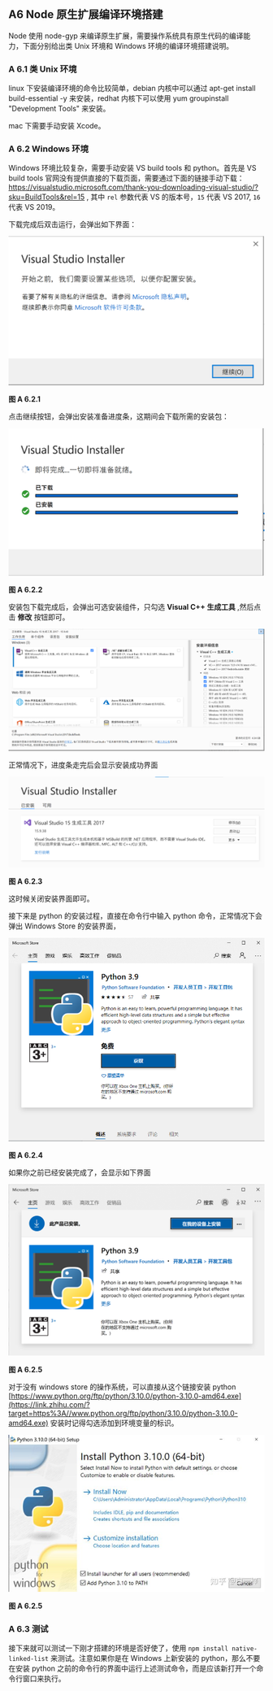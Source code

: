 ## A6 Node 原生扩展编译环境搭建

Node 使用 node-gyp 来编译原生扩展，需要操作系统具有原生代码的编译能力，下面分别给出类 Unix 环境和 Windows 环境的编译环境搭建说明。

### A 6.1 类 Unix 环境

linux 下安装编译环境的命令比较简单，debian 内核中可以通过 apt-get install build-essential -y 来安装，redhat 内核下可以使用 yum groupinstall "Development Tools" 来安装。

mac 下需要手动安装 Xcode。

### A 6.2 Windows 环境

Windows 环境比较复杂，需要手动安装 VS build tools 和 python。首先是 VS build tools 官网没有提供直接的下载页面，需要通过下面的链接手动下载：https://visualstudio.microsoft.com/thank-you-downloading-visual-studio/?sku=BuildTools&rel=15 , 其中 `rel` 参数代表 VS 的版本号，`15` 代表 VS 2017, `16` 代表 VS 2019。

下载完成后双击运行，会弹出如下界面：

![image-20210819185317920](images/vs_install_continue.png)

**图 A 6.2.1**

点击继续按钮，会弹出安装准备进度条，这期间会下载所需的安装包：

![image-20210819185444968](images/vs_install_progress.png)

**图 A 6.2.2**

安装包下载完成后，会弹出可选安装组件，只勾选 **Visual C++ 生成工具** ,然后点击 **修改** 按钮即可。

![component](images/component.png)

正常情况下，进度条走完后会显示安装成功界面

![image-20210819185549212](images/vs_install_success.png)

**图 A 6.2.3**

这时候关闭安装界面即可。

接下来是 python 的安装过程，直接在命令行中输入 python 命令，正常情况下会弹出 Windows Store 的安装界面，

![](images/install_python_now.png)

**图 A 6.2.4**

如果你之前已经安装完成了，会显示如下界面

![image-20210819190308564](images/install_python_already.png)

**图 A 6.2.5**

对于没有 windows store 的操作系统，可以直接从这个链接安装 python [https://www.python.org/ftp/python/3.10.0/python-3.10.0-amd64.exe](https://link.zhihu.com/?target=https%3A//www.python.org/ftp/python/3.10.0/python-3.10.0-amd64.exe) 安装时记得勾选添加到环境变量的标识。

![](images/v2-79a239ec98fbea727a0354ba553d6660_720w.jpg)

**图 A 6.2.5**

### A 6.3 测试

接下来就可以测试一下刚才搭建的环境是否好使了，使用 `npm install native-linked-list` 来测试。注意如果你是在 Windows 上新安装的 python，那么不要在安装 python 之前的命令行的界面中运行上述测试命令，而是应该新打开一个命令行窗口来执行。

